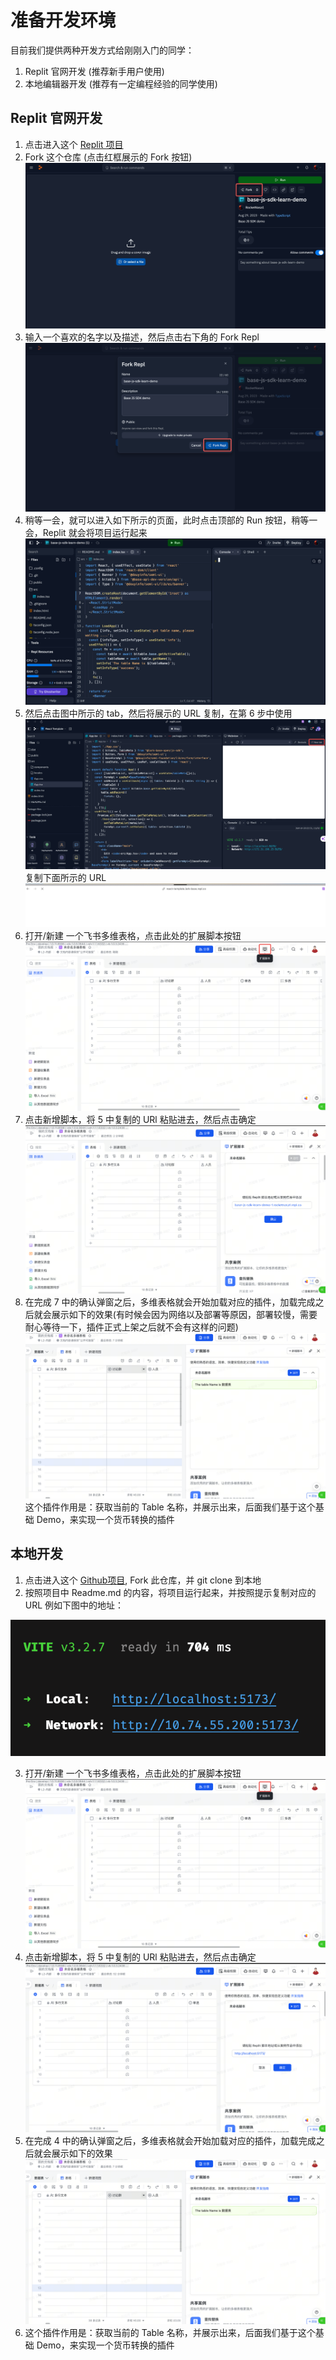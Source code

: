 # 准备开发环境
目前我们提供两种开发方式给刚刚入门的同学：
1. Replit 官网开发 (推荐新手用户使用)
2. 本地编辑器开发 (推荐有一定编程经验的同学使用)

## Replit 官网开发
1. 点击进入这个 [Replit 项目](https://replit.com/@RocketNasa1/js-sdk-learn-demo?v=1)
2. Fork 这个仓库 (点击红框展示的 Fork 按钮)
   ![](../../image/start/fork-replit-repl.jpg)
3. 输入一个喜欢的名字以及描述，然后点击右下角的 Fork Repl
   ![](../../image/start/fork-repl.png)
4. 稍等一会，就可以进入如下所示的页面，此时点击顶部的 Run 按钮，稍等一会，Replit 就会将项目运行起来
   ![](../../image/start/project-dispaly.png)
5. 然后点击图中所示的 tab，然后将展示的 URL 复制，在第 6 步中使用
   ![](../../image/start/run-demo-preview.png)
复制下面所示的 URL
   ![](../../image/start/new-tab.jpg)
6. 打开/新建 一个飞书多维表格，点击此处的扩展脚本按钮
   ![](../../image/start/base-page.png)
7. 点击新增脚本，将 5 中复制的 URl 粘贴进去，然后点击确定
   ![](../../image/start/paste-url.png)
8. 在完成 7 中的确认弹窗之后，多维表格就会开始加载对应的插件，加载完成之后就会展示如下的效果(有时候会因为网络以及部署等原因，部署较慢，需要耐心等待一下，插件正式上架之后就不会有这样的问题)
   ![](../../image/start/display-result.png)
   这个插件作用是：获取当前的 Table 名称，并展示出来，后面我们基于这个基础 Demo，来实现一个货币转换的插件

## 本地开发
1. 点击进入这个 [Github项目](https://github.com/Lark-Base-Team/js-sdk-learn-demo), Fork 此仓库，并 git clone 到本地
2. 按照项目中 Readme.md 的内容，将项目运行起来，并按照提示复制对应的 URL 例如下图中的地址：

![](../../image/start/local-url.png)

3. 打开/新建 一个飞书多维表格，点击此处的扩展脚本按钮
   ![](../../image/start/base-page.png)
4. 点击新增脚本，将 5 中复制的 URl 粘贴进去，然后点击确定
   ![](../../image/start/local-run-url.png)
5. 在完成 4 中的确认弹窗之后，多维表格就会开始加载对应的插件，加载完成之后就会展示如下的效果
   ![](../../image/start/display-result.png)
6. 这个插件作用是：获取当前的 Table 名称，并展示出来，后面我们基于这个基础 Demo，来实现一个货币转换的插件
